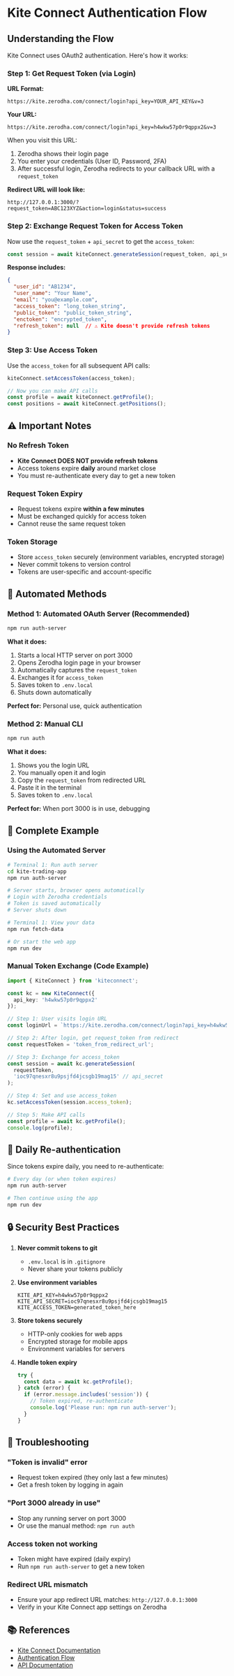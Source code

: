 # Kite Connect Authentication Flow

## Understanding the Flow

Kite Connect uses OAuth2 authentication. Here's how it works:

### Step 1: Get Request Token (via Login)

**URL Format:**
```
https://kite.zerodha.com/connect/login?api_key=YOUR_API_KEY&v=3
```

**Your URL:**
```
https://kite.zerodha.com/connect/login?api_key=h4wkw57p0r9qppx2&v=3
```

When you visit this URL:
1. Zerodha shows their login page
2. You enter your credentials (User ID, Password, 2FA)
3. After successful login, Zerodha redirects to your callback URL with a `request_token`

**Redirect URL will look like:**
```
http://127.0.0.1:3000/?request_token=ABC123XYZ&action=login&status=success
```

### Step 2: Exchange Request Token for Access Token

Now use the `request_token` + `api_secret` to get the `access_token`:

```javascript
const session = await kiteConnect.generateSession(request_token, api_secret);
```

**Response includes:**
```json
{
  "user_id": "AB1234",
  "user_name": "Your Name",
  "email": "you@example.com",
  "access_token": "long_token_string",
  "public_token": "public_token_string",
  "enctoken": "encrypted_token",
  "refresh_token": null  // ⚠️ Kite doesn't provide refresh tokens
}
```

### Step 3: Use Access Token

Use the `access_token` for all subsequent API calls:

```javascript
kiteConnect.setAccessToken(access_token);

// Now you can make API calls
const profile = await kiteConnect.getProfile();
const positions = await kiteConnect.getPositions();
```

## ⚠️ Important Notes

### No Refresh Token
- **Kite Connect DOES NOT provide refresh tokens**
- Access tokens expire **daily** around market close
- You must re-authenticate every day to get a new token

### Request Token Expiry
- Request tokens expire **within a few minutes**
- Must be exchanged quickly for access token
- Cannot reuse the same request token

### Token Storage
- Store `access_token` securely (environment variables, encrypted storage)
- Never commit tokens to version control
- Tokens are user-specific and account-specific

## 🚀 Automated Methods

### Method 1: Automated OAuth Server (Recommended)

```bash
npm run auth-server
```

**What it does:**
1. Starts a local HTTP server on port 3000
2. Opens Zerodha login page in your browser
3. Automatically captures the `request_token`
4. Exchanges it for `access_token`
5. Saves token to `.env.local`
6. Shuts down automatically

**Perfect for:** Personal use, quick authentication

### Method 2: Manual CLI

```bash
npm run auth
```

**What it does:**
1. Shows you the login URL
2. You manually open it and login
3. Copy the `request_token` from redirected URL
4. Paste it in the terminal
5. Saves token to `.env.local`

**Perfect for:** When port 3000 is in use, debugging

## 📝 Complete Example

### Using the Automated Server

```bash
# Terminal 1: Run auth server
cd kite-trading-app
npm run auth-server

# Server starts, browser opens automatically
# Login with Zerodha credentials
# Token is saved automatically
# Server shuts down

# Terminal 1: View your data
npm run fetch-data

# Or start the web app
npm run dev
```

### Manual Token Exchange (Code Example)

```typescript
import { KiteConnect } from 'kiteconnect';

const kc = new KiteConnect({ 
  api_key: 'h4wkw57p0r9qppx2' 
});

// Step 1: User visits login URL
const loginUrl = `https://kite.zerodha.com/connect/login?api_key=h4wkw57p0r9qppx2&v=3`;

// Step 2: After login, get request_token from redirect
const requestToken = 'token_from_redirect_url';

// Step 3: Exchange for access_token
const session = await kc.generateSession(
  requestToken,
  'ioc97qnesxr8u9psjfd4jcsgb19mag15' // api_secret
);

// Step 4: Set and use access_token
kc.setAccessToken(session.access_token);

// Step 5: Make API calls
const profile = await kc.getProfile();
console.log(profile);
```

## 🔄 Daily Re-authentication

Since tokens expire daily, you need to re-authenticate:

```bash
# Every day (or when token expires)
npm run auth-server

# Then continue using the app
npm run dev
```

## 🔒 Security Best Practices

1. **Never commit tokens to git**
   - `.env.local` is in `.gitignore`
   - Never share your tokens publicly

2. **Use environment variables**
   ```env
   KITE_API_KEY=h4wkw57p0r9qppx2
   KITE_API_SECRET=ioc97qnesxr8u9psjfd4jcsgb19mag15
   KITE_ACCESS_TOKEN=generated_token_here
   ```

3. **Store tokens securely**
   - HTTP-only cookies for web apps
   - Encrypted storage for mobile apps
   - Environment variables for servers

4. **Handle token expiry**
   ```javascript
   try {
     const data = await kc.getProfile();
   } catch (error) {
     if (error.message.includes('session')) {
       // Token expired, re-authenticate
       console.log('Please run: npm run auth-server');
     }
   }
   ```

## 🐛 Troubleshooting

### "Token is invalid" error
- Request token expired (they only last a few minutes)
- Get a fresh token by logging in again

### "Port 3000 already in use"
- Stop any running server on port 3000
- Or use the manual method: `npm run auth`

### Access token not working
- Token might have expired (daily expiry)
- Run `npm run auth-server` to get a new token

### Redirect URL mismatch
- Ensure your app redirect URL matches: `http://127.0.0.1:3000`
- Verify in your Kite Connect app settings on Zerodha

## 📚 References

- [Kite Connect Documentation](https://kite.trade/docs/connect/v3/)
- [Authentication Flow](https://kite.trade/docs/connect/v3/user/#login-flow)
- [API Documentation](https://kite.trade/docs/connect/v3/user/)

